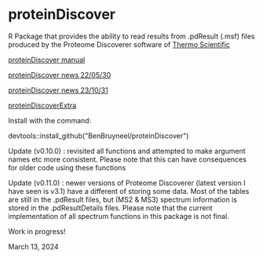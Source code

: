 # proteinDiscover

R Package that provides the ability to read results from .pdResult (.msf) files produced by the Proteome Discoverer software of [Thermo Scientific](https://www.thermoscientific.com/)

[proteinDiscover manual](https://benbruyneel.github.io/proteinDiscover/)

[proteinDiscover news 22/05/30](https://benbruyneel.github.io/proteinDiscover/updates220530/)

[proteinDiscover news 23/10/31](https://benbruyneel.github.io/proteinDiscover/updates231031/)

[proteinDiscoverExtra](https://github.com/BenBruyneel/proteinDiscoverExtra)

Install with the command:

devtools::install_github("BenBruyneel/proteinDiscover")

Update (v0.10.0) : revisited all functions and attempted to make argument names etc more consistent. Please note that this can have consequences for older code using these functions

Update (v0.11.0) : newer versions of Proteome Discoverer (latest version I have seen is v3.1) have a different of storing some data. Most of the tables are still in the .pdResult files, but (MS2 & MS3) spectrum information is stored in the .pdResultDetails files. Please note that the current implementation of all spectrum functions in this package is not final.  

Work in progress!

March 13, 2024

